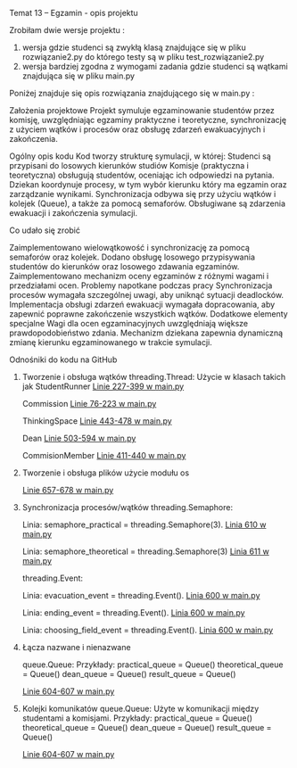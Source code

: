 Temat 13 – Egzamin - opis projektu

Zrobiłam dwie wersje projektu : 
1. wersja gdzie studenci są zwykłą klasą znajdujące się w pliku rozwiązanie2.py do którego testy są w pliku test_rozwiązanie2.py
2. wersja bardziej zgodna z wymogami zadania gdzie studenci są wątkami znajdująca się w pliku main.py

Poniżej znajduje się opis rozwiązania znajdującego się w main.py :

Założenia projektowe
Projekt symuluje egzaminowanie studentów przez komisję, uwzględniając egzaminy praktyczne i teoretyczne, synchronizację z użyciem wątków i procesów oraz obsługę zdarzeń ewakuacyjnych i zakończenia.


Ogólny opis kodu
Kod tworzy strukturę symulacji, w której:
Studenci są przypisani do losowych kierunków studiów
Komisje (praktyczna i teoretyczna) obsługują studentów, oceniając ich odpowiedzi na pytania.
Dziekan koordynuje procesy, w tym wybór kierunku który ma egzamin oraz zarządzanie wynikami.
Synchronizacja odbywa się przy użyciu wątków i kolejek (Queue), a także za pomocą semaforów.
Obsługiwane są zdarzenia ewakuacji i zakończenia symulacji.

Co udało się zrobić

Zaimplementowano wielowątkowość i synchronizację za pomocą semaforów oraz kolejek.
Dodano obsługę losowego przypisywania studentów do kierunków oraz losowego zdawania egzaminów.
Zaimplementowano mechanizm oceny egzaminów z różnymi wagami i przedziałami ocen.
Problemy napotkane podczas pracy
Synchronizacja procesów wymagała szczególnej uwagi, aby uniknąć sytuacji deadlocków.
Implementacja obsługi zdarzeń ewakuacji wymagała dopracowania, aby zapewnić poprawne zakończenie wszystkich wątków.
Dodatkowe elementy specjalne
Wagi dla ocen egzaminacyjnych uwzględniają większe prawdopodobieństwo zdania.
Mechanizm dziekana zapewnia dynamiczną zmianę kierunku egzaminowanego w trakcie symulacji.

Odnośniki do kodu na GitHub

1. Tworzenie i obsługa wątków
    threading.Thread: Użycie w klasach takich jak StudentRunner
    [Linie 227-399 w main.py](https://github.com/wtatarek/sysopy_projekt/blob/main/main.py#L227-L399)

    Commission
    [Linie 76-223 w main.py](https://github.com/wtatarek/sysopy_projekt/blob/main/main.py#L76-L223)

    ThinkingSpace
    [Linie 443-478 w main.py](https://github.com/wtatarek/sysopy_projekt/blob/main/main.py#L443-L478)

    Dean
    [Linie 503-594 w main.py](https://github.com/wtatarek/sysopy_projekt/blob/main/main.py#L503-L594)

    CommisionMember
    [Linie 411-440 w main.py](https://github.com/wtatarek/sysopy_projekt/blob/main/main.py#L411-L440)



2. Tworzenie i obsługa plików
    użycie modułu os

    [Linie 657-678 w main.py](https://github.com/wtatarek/sysopy_projekt/blob/main/main.py#L657-L678)




3. Synchronizacja procesów/wątków
    threading.Semaphore:

    Linia: semaphore_practical = threading.Semaphore(3).
    [Linia 610 w main.py](https://github.com/wtatarek/sysopy_projekt/blob/main/main.py#L610)

    Linia: semaphore_theoretical = threading.Semaphore(3)
    [Linia 611 w main.py](https://github.com/wtatarek/sysopy_projekt/blob/main/main.py#L611)


    threading.Event:

    Linia: evacuation_event = threading.Event().
    [Linia 600 w main.py](https://github.com/wtatarek/sysopy_projekt/blob/main/main.py#L600)

    Linia: ending_event = threading.Event().
    [Linia 600 w main.py](https://github.com/wtatarek/sysopy_projekt/blob/main/main.py#L601)

    Linia: choosing_field_event = threading.Event().
    [Linia 600 w main.py](https://github.com/wtatarek/sysopy_projekt/blob/main/main.py#L602)

4. Łącza nazwane i nienazwane

    queue.Queue: Przykłady: 
    practical_queue = Queue()
    theoretical_queue = Queue()
    dean_queue = Queue()
    result_queue = Queue()

    [Linie 604-607 w main.py](https://github.com/wtatarek/sysopy_projekt/blob/main/main.py#L411-L440)

5. Kolejki komunikatów
    queue.Queue: Użyte w komunikacji między studentami a komisjami.
    Przykłady: 
    practical_queue = Queue()
    theoretical_queue = Queue()
    dean_queue = Queue()
    result_queue = Queue()

    [Linie 604-607 w main.py](https://github.com/wtatarek/sysopy_projekt/blob/main/main.py#L411-L440)




